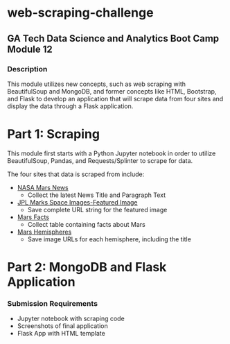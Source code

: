 # web-scraping-challenge
## GA Tech Data Science and Analytics Boot Camp Module 12
### Description
<p>This module utilizes new concepts, such as web scraping with BeautifulSoup and MongoDB, and former concepts like HTML, Bootstrap, and Flask to develop an application that will scrape data from four sites and display the data through a Flask application.</p>

<h1>Part 1: Scraping</h1>
<p>This module first starts with a Python Jupyter notebook in order to utilize BeautifulSoup, Pandas, and Requests/Splinter to scrape for data.</p>

<p>The four sites that data is scraped from include:</p>

* <a href="https://redplanetscience.com/">NASA Mars News</a>
    - Collect the latest News Title and Paragraph Text
* <a href="https://spaceimages-mars.com/">JPL Marks Space Images-Featured Image</a>
    - Save complete URL string for the featured image
* <a href="https://galaxyfacts-mars.com/">Mars Facts</a>
    - Collect table containing facts about Mars
* <a href="https://marshemispheres.com/">Mars Hemispheres</a>
    - Save image URLs for each hemisphere, including the title



<h1>Part 2: MongoDB and Flask Application</h1>


### Submission Requirements
* Jupyter notebook with scraping code
* Screenshots of final application
* Flask App with HTML template